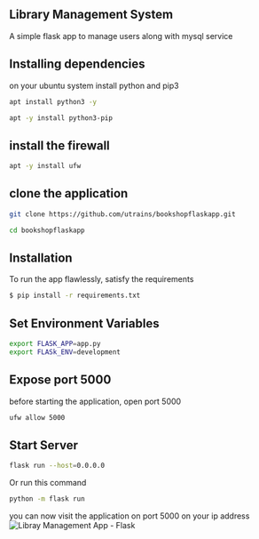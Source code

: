 ## Library Management System
A simple flask app to manage users along with mysql service


## Installing dependencies
on your ubuntu system install python and pip3
```bash
apt install python3 -y
```
```bash
apt -y install python3-pip
```
## install the firewall
```bash
apt -y install ufw
```
## clone the application
```bash
git clone https://github.com/utrains/bookshopflaskapp.git
```
```bash
cd bookshopflaskapp
```
## Installation

To run the app flawlessly, satisfy the requirements
```bash
$ pip install -r requirements.txt
```

## Set Environment Variables
```bash
export FLASK_APP=app.py
export FLASk_ENV=development
```
## Expose port 5000
before starting the application, open port 5000
```bash
ufw allow 5000
```
## Start Server
```bash
flask run --host=0.0.0.0
```

Or run this command 
```bash
python -m flask run
```
you can now visit the application on port 5000 on your ip address
![Libray Management App - Flask](https://github.com/hamzaavvan/library-management-system/blob/master/ss/ss2.JPG?raw=true)
